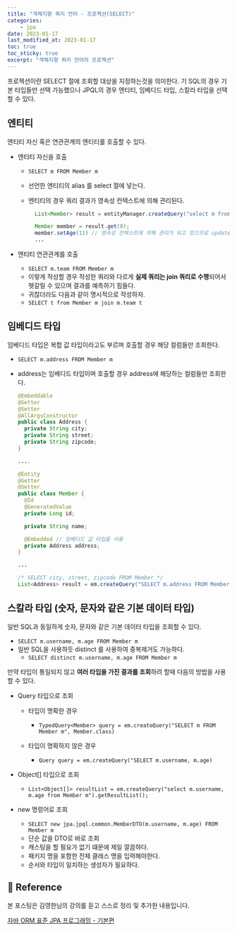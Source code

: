```yaml
---
title: "객체지향 쿼리 언어 - 프로젝션(SELECT)"
categories: 
    - jpa
date: 2023-01-17
last_modified_at: 2023-01-17
toc: true
toc_sticky: true
excerpt: "객체지향 쿼리 언어의 프로젝션"
---
```


프로젝션이란 SELECT 절에 조회할 대상을 지정하는것을 의미한다. 기 SQL의 경우 기본 타입들만 선택 가능했으나 JPQL의 경우 엔티티, 임베디드 타입, 스칼라 타입을 선택할 수 있다.

## 엔티티

엔티티 자신 혹은 연관관계의 엔티티를 호출할 수 있다.

- 엔티티 자신을 호출 
  - `SELECT m FROM Member m`
  - 선언한 엔티티의 alias 를 select 절에 넣는다.
  - 엔티티의 경우 쿼리 결과가 영속성 컨텍스트에 의해 관리된다.

    ```java
      List<Member> result = entityManager.createQuery("select m from Member m", Member.class).getResultList();

      Member member = result.get(0);
      member.setAge(11) // 영속성 컨텍스트에 의해 관리가 되고 있으므로 update 쿼리가 수행된다.
      ...
    ```

- 엔티티 연관관계를 호출
  - `SELECT m.team FROM Member m`
  - 이렇게 작성할 경우 작성한 쿼리와 다르게 **실제 쿼리는 join 쿼리로 수행**되어서 헷갈릴 수 있으며 결과를 예측하기 힘들다.
  - 귀찮더라도 다음과 같이 명시적으로 작성하자.
  - `SELECT t from Member m join m.team t`

## 임베디드 타입
임베디드 타입은 복합 값 타입이라고도 부르며 호출할 경우 해당 컬럼들만 조회한다.

- `SELECT m.address FROM Member m`
- address는 임베디드 타입이며 호출할 경우 address에 해당하는 컬럼들만 조회한다.

  ```java
  @Embeddable
  @Getter
  @Setter
  @AllArgsConstructor
  public class Address {
    private String city;
    private String street;
    private String zipcode;
  }

  ....

  @Entity
  @Getter
  @Setter
  public class Member {
    @Id
    @GeneratedValue
    private Long id;

    private String name;

    @Embedded // 임베디드 값 타입을 사용
    private Address address;
  }

  ...

  /* SELECT city, street, zipcode FROM Member */
  List<Address> result = em.createQuery("SELECT m.address FROM Member m", Member.class).getResultList();
  
  ```

## 스칼라 타입 (숫자, 문자와 같은 기본 데이터 타입)
일반 SQL과 동일하게 숫자, 문자와 같은 기본 데이터 타입을 조회할 수 있다.

- `SELECT m.username, m.age FROM Member m`
- 일반 SQL을 사용하듯 distinct 를 사용하여 중복제거도 가능하다.
  - `SELECT distinct m.username, m.age FROM Member m`

만약 타입이 통일되지 않고 **여러 타입을 가진 결과를 조회**하려 할때 다음의 방법을 사용할 수 있다.

- Query 타입으로 조회
  - 타입이 명확한 경우
    - `TypedQuery<Member> query = em.createQuery("SELECT m FROM Member m", Member.class)`

  - 타입이 명확하지 않은 경우
    - `Query query = em.createQuery("SELECT m.username, m.age)`

- Object[] 타입으로 조회
  - `List<Object[]> resultList = em.createQuery("select m.username, m.age from Member m").getResultList();`

- new 명렁어로 조회 
  - `SELECT new jpa.jpql.common.MemberDTO(m.username, m.age) FROM Member m`
  - 단순 값을 DTO로 바로 조회
  - 캐스팅을 할 필요가 없기 떄문에 제일 깔끔하다.
  - 패키지 명을 포함한 전체 클래스 명을 입력해야한다.
  - 순서와 타입이 일치하는 생성자가 필요하다.

## 📣 Reference
본 포스팅은 김영한님의 강의를 듣고 스스로 정리 및 추가한 내용입니다.

[자바 ORM 표준 JPA 프로그래밍 - 기본편](https://www.inflearn.com/course/ORM-JPA-Basic/dashboard)<br/>
